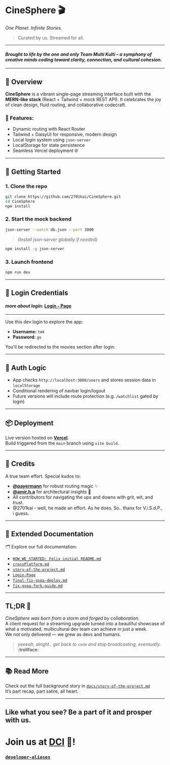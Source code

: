 # CineSphere 🎬

_One Planet. Infinite Stories._

> Curated by us. Streamed for all.

---

#### _Brought to life by the one and only Team Multi Kulti – a symphony of creative minds coding toward clarity, connection, and cultural cohesion._

---

## 🧠 Overview

**CineSphere** is a vibrant single-page streaming interface built with the **MERN-like stack** (React + Tailwind + mock REST API). It celebrates the joy of clean design, fluid routing, and collaborative codecraft.

### 🔧 Features:

- Dynamic routing with React Router
- Tailwind + DaisyUI for responsive, modern design
- Local login system using `json-server`
- LocalStorage for state persistence
- Seamless Vercel deployment 🌐

---

## 🚀 Getting Started

### 1. Clone the repo

```bash
git clone https://github.com/2701kai/CineSphere.git
cd CineSphere
npm install
```

### 2. Start the mock backend

```bash
json-server --watch db.json --port 3000
```

> _(Install json-server globally if needed)_

```bash
npm install -g json-server
```

### 3. Launch frontend

```bash
npm run dev
```

---

## 🔐 Login Credentials

#### _more about login:_ **[Login - Page](./doc/login-page/README.md)**

---

Use this dev login to explore the app:

- **Username:** `tmk`
- **Password:** `go`

You'll be redirected to the movies section after login.

---

## 🧩 Auth Logic

- App checks `http://localhost:3000/users` and stores session data in `localStorage`
- Conditional rendering of navbar login/logout
- Future versions will include route protection (e.g. `/watchlist` gated by login)

---

## 📦 Deployment

Live version hosted on **[Vercel](https://vercel.com/)**.  
Build triggered from the `main` branch using `vite build`.

---

## 🤝 Credits

A true team effort. Special kudos to:

- **[@payermann](https://github.com/payermann)** for robust routing magic ✨
- **[@amir.h.a](https://github.com/Amir-6687)** for architectural insights 🧠
- All contributors for navigating the ups and downs with grit, wit, and trust.
- @2701kai - well, he made an effort. As he does. So.. thanx for V.i.S.d.P., i guess.

---

## 📖 Extended Documentation

🗂️ Explore our full documentation:

- [`HOW_WE_STARTED: Felix initial README.md`](./doc/felix_initial_README.md)
- [`crossPlatform.md`](./doc/cross-platform/crossPlatform.md)
- [`story-of-the-project.md`](./doc/story-of-the-project.md)
- [`Login-Page`](./doc/login-page/README.md)
- [`final-fix-gspa-deploy.md`](./doc/gh-issues-kai/final-fix-gspa-deploy.md)
- [`fix-gspa-fork-guide.md`](./doc/gh-issues-kai/fix-gspa-fork-guide.md)

---

## TL;DR 🧃

_CineSphere was born from a storm and forged by collaboration._  
A client request for a streaming upgrade turned into a beautiful showcase of what a motivated, multicultural dev team can achieve in just a week.  
We not only delivered — we grew as devs and humans.

> _yeeeah, alright.. get back to_ `code` _and stop broadcasting, eventually._ **:trollface:**

---

## 📚 Read More

Check out the full background story in [`docs/story-of-the-project.md`](./doc/story-of-the-project.md)  
It’s part recap, part satire, all heart.

---

## Like what you see? Be a part of it and prosper with us.

# Join us at [DCI](https://digitalcareerinstitute.org/?dci_friends_promotion_source=survey&dci_friends_promotion_medium=student-satisfaction&dci_friends_promotion_campaign=end-of-course&dci_friends_promotion_content=blank&dci_friends_promotion_term=blank) 🚀!

### [`developer-aliases`](./doc/aliases_for_terminal/developer_aliases.md)
